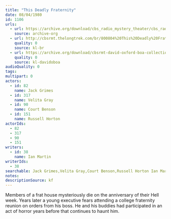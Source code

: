 ```yaml
---
title: "This Deadly Fraternity"
date: 08/04/1980
id: 1106
urls: 
  - url: https://archive.org/download/cbs_radio_mystery_theater/cbs_radio_mystery_theater-1101-1150.zip/cbs_radio_mystery_theater-1101-1150%2Fcbsrmt_1106_the_deadly_fraternity.mp3
    source: archive-org
  - url: http://cbsrmt.thelongtrek.com/br/800804%20This%20Deadly%20Fraternity-wndb.mp3
    quality: 0
    source: kl-br
  - url: https://archive.org/download/cbsrmt-david-oxford-boa-collection/CBSRMT-800804-1106-This-Deadly-Fraternity-(128-48)_WBBM-JE-{BoA}.mp3
    quality: 0
    source: kl-davidoboa
audioQuality: 0
tags: 
multipart: 0
actors:  
  - id: 82
    name: Jack Grimes  
  - id: 317
    name: Velita Gray  
  - id: 90
    name: Court Benson  
  - id: 151
    name: Russell Horton
actorIds:  
  - 82  
  - 317  
  - 90  
  - 151
writers:  
  - id: 38
    name: Ian Martin
writerIds:  
  - 38
searchable: Jack Grimes,Velita Gray,Court Benson,Russell Horton Ian Martin
notes: 
descriptionSource: kf
---
```

Members of a frat house mysteriously die on the anniversary of their Hell week. Years later a young executive fears attending a college fraternity reunion on orders from his boss. He and his buddies had participated in an act of horror years before that continues to haunt him.